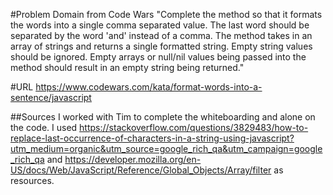 #Problem Domain from Code Wars 
"Complete the method so that it formats the words into a single comma separated value. The last word should be separated by the word 'and' instead of a comma. The method takes in an array of strings and returns a single formatted string. Empty string values should be ignored. Empty arrays or null/nil values being passed into the method should result in an empty string being returned."

#URL 
https://www.codewars.com/kata/format-words-into-a-sentence/javascript

##Sources 
I worked with Tim to complete the whiteboarding and alone on the code. I used https://stackoverflow.com/questions/3829483/how-to-replace-last-occurrence-of-characters-in-a-string-using-javascript?utm_medium=organic&utm_source=google_rich_qa&utm_campaign=google_rich_qa and https://developer.mozilla.org/en-US/docs/Web/JavaScript/Reference/Global_Objects/Array/filter as resources. 